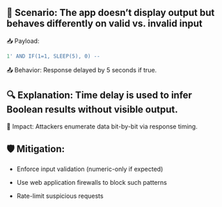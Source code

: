 ## 🧪 Scenario: The app doesn’t display output but behaves differently on valid vs. invalid input

📥 Payload:

```sql
1' AND IF(1=1, SLEEP(5), 0) --
```

📤 Behavior: Response delayed by 5 seconds if true.

## 🔍 Explanation: Time delay is used to infer Boolean results without visible output.

🎯 Impact: Attackers enumerate data bit-by-bit via response timing.

## 🛡️ Mitigation:

- Enforce input validation (numeric-only if expected)

- Use web application firewalls to block such patterns

- Rate-limit suspicious requests
